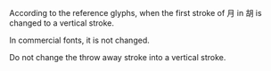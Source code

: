 According to the reference glyphs, when the first stroke of 月 in 胡 is changed to a vertical stroke.

In commercial fonts, it is not changed.

Do not change the throw away stroke into a vertical stroke.
